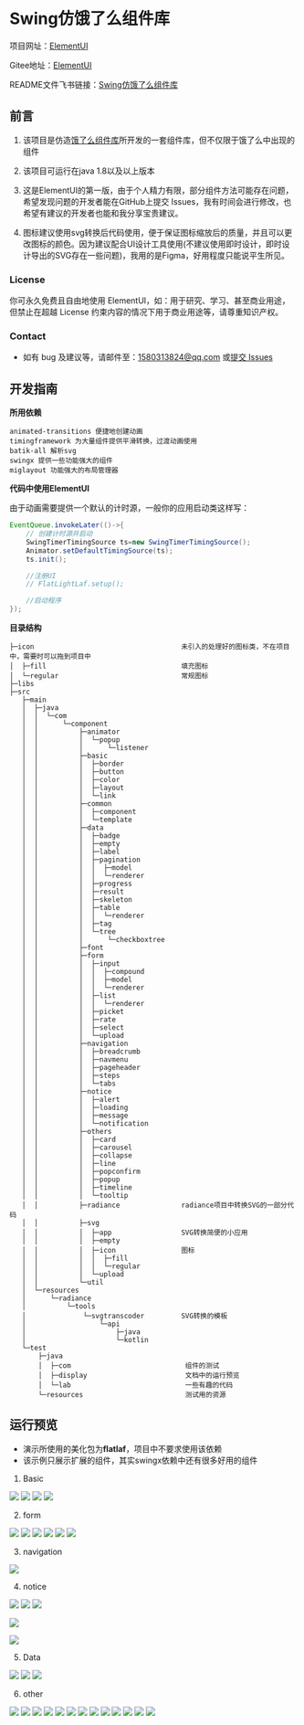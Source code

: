 # Swing仿饿了么组件库

项目网址：[ElementUI](https://github.com/gufengchangdao/ElementUI)

Gitee地址：[ElementUI](https://gitee.com/vsroom/ElementUI.git)

README文件飞书链接：[Swing仿饿了么组件库](https://riw8lxejdn.feishu.cn/docx/Yoszdo08qooCAJxOKlQcS4hJnTg)


## 前言

1. 该项目是仿造[饿了么组件库](https://element.eleme.cn/#/zh-CN)所开发的一套组件库，但不仅限于饿了么中出现的组件

2. 该项目可运行在java 1.8以及以上版本
3. 这是ElementUI的第一版，由于个人精力有限，部分组件方法可能存在问题，希望发现问题的开发者能在GitHub上提交 Issues，我有时间会进行修改，也希望有建议的开发者也能和我分享宝贵建议。
4. 图标建议使用svg转换后代码使用，便于保证图标缩放后的质量，并且可以更改图标的颜色。因为建议配合UI设计工具使用(不建议使用即时设计，即时设计导出的SVG存在一些问题)，我用的是Figma，好用程度只能说平生所见。

### License

你可永久免费且自由地使用 ElementUI，如：用于研究、学习、甚至商业用途，但禁止在超越 License 约束内容的情况下用于商业用途等，请尊重知识产权。

### Contact

- 如有 bug 及建议等，请邮件至：1580313824@qq.com 或[提交 Issues](https://github.com/gufengchangdao/ElementUI)

## 开发指南

**所用依赖**

```text
animated-transitions 便捷地创建动画
timingframework 为大量组件提供平滑转换，过渡动画使用
batik-all 解析svg
swingx 提供一些功能强大的组件
miglayout 功能强大的布局管理器
```

**代码中使用ElementUI**

由于动画需要提供一个默认的计时源，一般你的应用启动类这样写：

```Java
EventQueue.invokeLater(()->{
    // 创建计时源并启动
    SwingTimerTimingSource ts=new SwingTimerTimingSource();
    Animator.setDefaultTimingSource(ts);
    ts.init();

    //注册UI
    // FlatLightLaf.setup();

    //启动程序
});
```

**目录结构**

```Plain
├─icon                                    未引入的处理好的图标类，不在项目中，需要时可以拖到项目中
│  ├─fill                                 填充图标
│  └─regular                              常规图标
├─libs
├─src
   ├─main
   │  ├─java
   │  │  └─com
   │  │      └─component
   │  │          ├─animator
   │  │          │  └─popup
   │  │          │      └─listener
   │  │          ├─basic
   │  │          │  ├─border
   │  │          │  ├─button
   │  │          │  ├─color
   │  │          │  ├─layout
   │  │          │  └─link
   │  │          ├─common
   │  │          │  ├─component
   │  │          │  └─template
   │  │          ├─data
   │  │          │  ├─badge
   │  │          │  ├─empty
   │  │          │  ├─label
   │  │          │  ├─pagination
   │  │          │  │  ├─model
   │  │          │  │  └─renderer
   │  │          │  ├─progress
   │  │          │  ├─result
   │  │          │  ├─skeleton
   │  │          │  ├─table
   │  │          │  │  └─renderer
   │  │          │  ├─tag
   │  │          │  └─tree
   │  │          │      └─checkboxtree
   │  │          ├─font
   │  │          ├─form
   │  │          │  ├─input
   │  │          │  │  ├─compound
   │  │          │  │  ├─model
   │  │          │  │  └─renderer
   │  │          │  ├─list
   │  │          │  │  └─renderer
   │  │          │  ├─picket
   │  │          │  ├─rate
   │  │          │  ├─select
   │  │          │  └─upload
   │  │          ├─navigation
   │  │          │  ├─breadcrumb
   │  │          │  ├─navmenu
   │  │          │  ├─pageheader
   │  │          │  ├─steps
   │  │          │  └─tabs
   │  │          ├─notice
   │  │          │  ├─alert
   │  │          │  ├─loading
   │  │          │  ├─message
   │  │          │  └─notification
   │  │          ├─others
   │  │          │  ├─card
   │  │          │  ├─carousel
   │  │          │  ├─collapse
   │  │          │  ├─line
   │  │          │  ├─popconfirm
   │  │          │  ├─popup
   │  │          │  ├─timeline
   │  │          │  └─tooltip
   │  │          ├─radiance               radiance项目中转换SVG的一部分代码
   │  │          ├─svg                    
   │  │          │  ├─app                 SVG转换简便的小应用
   │  │          │  ├─empty
   │  │          │  ├─icon                图标
   │  │          │  │  ├─fill                 
   │  │          │  │  └─regular
   │  │          │  └─upload
   │  │          └─util                   
   │  └─resources
   │      └─radiance
   │          └─tools
   │              └─svgtranscoder         SVG转换的模板
   │                  └─api
   │                      ├─java
   │                      └─kotlin
   └─test
       ├─java
       │  ├─com                            组件的测试
       │  ├─display                        文档中的运行预览
       │  └─lab                            一些有趣的代码
       └─resources                         测试用的资源
```
 
## 运行预览
 
- 演示所使用的美化包为**flatlaf**，项目中不要求使用该依赖
- 该示例只展示扩展的组件，其实swingx依赖中还有很多好用的组件


1. Basic

![](https://i.niupic.com/images/2022/10/26/a9Pt.png)
![](https://i.niupic.com/images/2022/10/26/a9Px.png)
![](https://i.niupic.com/images/2022/10/26/a9Ps.png)
![](https://i.niupic.com/images/2022/10/26/a9Py.png)

2. form

![](https://i.niupic.com/images/2022/10/26/a9Ph.png)
![](https://i.niupic.com/images/2022/10/26/a9Pz.png)
![](https://i.niupic.com/images/2022/10/26/a9Pu.png)
![](https://i.niupic.com/images/2022/10/26/a9PA.png)
![](https://i.niupic.com/images/2022/10/26/a9Pv.png)
![](https://i.niupic.com/images/2022/10/26/a9PB.png)




3. navigation

![](https://i.niupic.com/images/2022/10/26/a9Pi.png)

4. notice

![](https://i.niupic.com/images/2022/10/26/a9Pk.png)
![](https://i.niupic.com/images/2022/10/26/a9PC.png)
![](https://i.niupic.com/images/2022/10/26/a9Pj.png)

![](https://i.niupic.com/images/2022/10/26/a9PE.png)

![](https://i.niupic.com/images/2022/10/26/a9PD.png)


5. Data

![](https://i.niupic.com/images/2022/10/26/a9Pl.png)
![](https://i.niupic.com/images/2022/10/26/a9PF.png)
![](https://i.niupic.com/images/2022/10/26/a9Pm.png)


6. other

![](https://i.niupic.com/images/2022/10/26/a9PG.png)
![](https://i.niupic.com/images/2022/10/26/a9PL.png)
![](https://i.niupic.com/images/2022/10/26/a9Po.png)
![](https://i.niupic.com/images/2022/10/26/a9Pp.png)
![](https://i.niupic.com/images/2022/10/26/a9Pn.png)
![](https://i.niupic.com/images/2022/10/26/a9PM.png)
![](https://i.niupic.com/images/2022/10/26/a9PI.png)
![](https://i.niupic.com/images/2022/10/26/a9Pr.png)
![](https://i.niupic.com/images/2022/10/26/a9PH.png)
![](https://i.niupic.com/images/2022/10/26/a9PJ.png)
![](https://i.niupic.com/images/2022/10/26/a9Pq.png)
![](https://i.niupic.com/images/2022/10/26/a9PN.png)
![](https://i.niupic.com/images/2022/10/26/a9PO.png)

